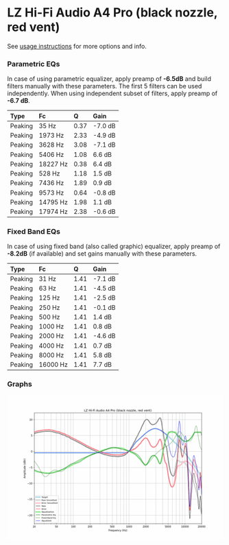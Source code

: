 # LZ Hi-Fi Audio A4 Pro (black nozzle, red vent)
See [usage instructions](https://github.com/jaakkopasanen/AutoEq#usage) for more options and info.

### Parametric EQs
In case of using parametric equalizer, apply preamp of **-6.5dB** and build filters manually
with these parameters. The first 5 filters can be used independently.
When using independent subset of filters, apply preamp of **-6.7 dB**.

| Type    | Fc       |    Q | Gain    |
|:--------|:---------|:-----|:--------|
| Peaking | 35 Hz    | 0.37 | -7.0 dB |
| Peaking | 1973 Hz  | 2.33 | -4.9 dB |
| Peaking | 3628 Hz  | 3.08 | -7.1 dB |
| Peaking | 5406 Hz  | 1.08 | 6.6 dB  |
| Peaking | 18227 Hz | 0.38 | 6.4 dB  |
| Peaking | 528 Hz   | 1.18 | 1.5 dB  |
| Peaking | 7436 Hz  | 1.89 | 0.9 dB  |
| Peaking | 9573 Hz  | 0.64 | -0.8 dB |
| Peaking | 14795 Hz | 1.98 | 1.1 dB  |
| Peaking | 17974 Hz | 2.38 | -0.6 dB |

### Fixed Band EQs
In case of using fixed band (also called graphic) equalizer, apply preamp of **-8.2dB**
(if available) and set gains manually with these parameters.

| Type    | Fc       |    Q | Gain    |
|:--------|:---------|:-----|:--------|
| Peaking | 31 Hz    | 1.41 | -7.1 dB |
| Peaking | 63 Hz    | 1.41 | -4.5 dB |
| Peaking | 125 Hz   | 1.41 | -2.5 dB |
| Peaking | 250 Hz   | 1.41 | -0.1 dB |
| Peaking | 500 Hz   | 1.41 | 1.4 dB  |
| Peaking | 1000 Hz  | 1.41 | 0.8 dB  |
| Peaking | 2000 Hz  | 1.41 | -4.6 dB |
| Peaking | 4000 Hz  | 1.41 | 0.7 dB  |
| Peaking | 8000 Hz  | 1.41 | 5.8 dB  |
| Peaking | 16000 Hz | 1.41 | 7.7 dB  |

### Graphs
![](./LZ%20Hi-Fi%20Audio%20A4%20Pro%20(black%20nozzle,%20red%20vent).png)